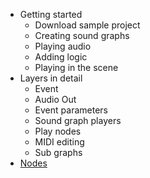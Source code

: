 * Getting started
    * Download sample project
    * Creating sound graphs
    * Playing audio
    * Adding logic
    * Playing in the scene
* Layers in detail
    * Event
    * Audio Out
    * Event parameters
    * Sound graph players
    * Play nodes
    * MIDI editing
    * Sub graphs
* [Nodes](Nodes)


